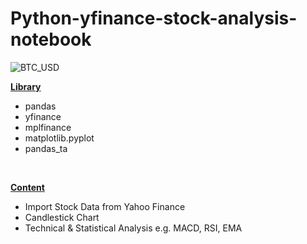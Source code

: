 # Python-yfinance-stock-analysis-notebook
![BTC_USD](https://github.com/ffasnil/Python-yfinance-stock-analysis/assets/89661712/ee613c29-1615-4a0f-b74e-4f4a895477e6)
<br>

**<ins>Library</ins>**
* pandas
* yfinance
* mplfinance
* matplotlib.pyplot
* pandas_ta
<br>

**<ins>Content</ins>**
* Import Stock Data from Yahoo Finance
* Candlestick Chart
* Technical & Statistical Analysis e.g. MACD, RSI, EMA
